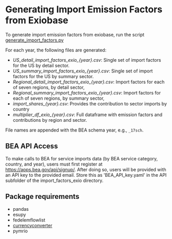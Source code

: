 # Generating Import Emission Factors from Exiobase
To generate import emission factors from exiobase, run the script [generate_import_factors.py](generate_import_factors.py) 

For each year, the following files are generated:

- *US_detail_import_factors_exio_{year}.csv*: Single set of import factors for the US by detail sector.
- *US_summary_import_factors_exio_{year}.csv*: Single set of import factors for the US by summary sector.
- *Regional_detail_import_factors_exio_{year}.csv*: Import factors for each of seven regions, by detail sector, 
- *Regional_summary_import_factors_exio_{year}.csv*: Import factors for each of seven regions, by summary sector, 
- *import_shares_{year}.csv*: Provides the contribution to sector imports by country
- *multiplier_df_exio_{year}.csv*: Full dataframe with emission factors and contributions by region and sector.

File names are appended with the BEA schema year, e.g., `_17sch`.

## BEA API Access
To make calls to BEA for service imports data (by BEA service category, country, and year), users must first register at https://apps.bea.gov/api/signup/.
After doing so, users will be provided with an API key to the provided email.
Store this as 'BEA_API_key.yaml' in the API subfolder of the import_factors_exio directory.

## Package requirements
- pandas
- esupy
- fedelemflowlist
- [currencyconverter](https://pypi.org/project/CurrencyConverter/)
- pymrio
